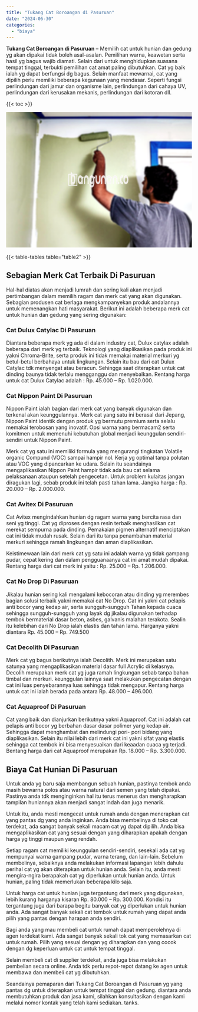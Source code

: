 ```yaml
---
title: "Tukang Cat Boroangan di Pasuruan"
date: "2024-06-30"
categories: 
  - "biaya"
---
```


**Tukang Cat Boroangan di Pasuruan** – Memilih cat untuk hunian dan gedung yg akan dipakai tidak boleh asal-asalan. Pemilihan warna, keawetan serta hasil yg bagus wajib diamati. Selain dari untuk menghidupkan suasana tempat tinggal, terbukti pemilihan cat amat paling dibutuhkan. Cat yg baik ialah yg dapat berfungsi dg bagus. Selain manfaat mewarnai, cat yang dipilih perlu memiliki beberapa kegunaan yang mendasar. Seperti fungsi perlindungan dari jamur dan organisme lain, perlindungan dari cahaya UV, perlindungan dari kerusakan mekanis, perlindungan dari kotoran dll.

{{< toc >}}

![Tukang Cat Boroangan di Pasuruan](/images/jasa-cat-murah18.png)

{{< table-tables table="table2" >}}

## Sebagian Merk Cat Terbaik Di Pasuruan

Hal-hal diatas akan menjadi lumrah dan sering kali akan menjadi pertimbangan dalam memilih ragam dan merk cat yang akan digunakan. Sebagian produsen cat berlaga mengkampanyekan produk andalannya untuk memenangkan hati masyarakat. Berikut ini adalah beberapa merk cat untuk hunian dan gedung yang sering digunakan:

### Cat Dulux Catylac Di Pasuruan

Diantara beberapa merk yg ada di dalam industry cat, Dulux catylax adalah beberapa dari merk yg terbaik. Teknologi yang diaplikasikan pada produk ini yakni Chroma-Brite, serta produk ini tidak memakai material merkuri yg betul-betul berbahaya untuk lingkungan. Selain itu bau dari cat Dulux Catylac tdk menyengat atau beracun. Sehingga saat diterapkan untuk cat dinding baunya tidak terlalu mengganggu dan menyebalkan. Rentang harga untuk cat Dulux Catylac adalah : Rp. 45.000 – Rp. 1.020.000.

### Cat Nippon Paint Di Pasuruan

Nippon Paint ialah bagian dari merk cat yang banyak digunakan dan terkenal akan keunggulannya. Merk cat yang satu ini berasal dari Jepang, Nippon Paint identik dengan produk yg bermutu premium serta selalu memakai terobosan yang inovatif. Opsi warna yang bermacam2 serta komitmen untuk memenuhi kebutuhan global menjadi keunggulan sendiri-sendiri untuk Nippon Paint.

Merk cat yg satu ini memiliki formula yang mengurangi tingkatan Volatile organic Compund (VOC) sampai hampir nol. Kerja yg optimal tanpa polutan atau VOC yang dipancarkan ke udara. Selain itu seandainya mengaplikasikan Nippon Paint hampir tidak ada bau cat selama pelaksanaan ataupun setelah pengecetan. Untuk problem kulaitas jangan diragukan lagi, sebab produk ini telah pasti tahan lama. Jangka harga : Rp. 20.000 – Rp. 2.000.000.

### Cat Avitex Di Pasuruan

Cat Avitex mengindahkan hunian dg ragam warna yang bercita rasa dan seni yg tinggi. Cat yg diproses dengan resin terbaik menghasilkan cat merekat sempurna pada dinding. Pemakaian pigmen alternatif menciptakan cat ini tidak mudah rusak. Selain dari itu tanpa penambahan material merkuri sehingga ramah lingkungan dan aman diaplikasikan.

Keistimewaan lain dari merk cat yg satu ini adalah warna yg tidak gampang pudar, cepat kering dan dalam pengguanaanya cat ini amat mudah dipakai. Rentang harga dari cat merk ini yaitu : Rp. 25.000 – Rp. 1.206.000.

### Cat No Drop Di Pasuruan

Jikalau hunian sering kali mengalami kebocoran atau dinding yg merembes bagian solusi terbaik yakni memakai cat No Drop. Cat ini yakni cat pelapis anti bocor yang kedap air, serta sungguh-sungguh Tahan kepada cuaca sehingga sungguh-sungguh yang layak dg jikalau digunakan terhadap tembok bermaterial dasar beton, asbes, galvanis malahan terakota. Sealin itu kelebihan dari No Drop ialah elastis dan tahan lama. Harganya yakni diantara Rp. 45.000 – Rp. 749.500

### Cat Decolith Di Pasuruan

Merk cat yg bagus berikutnya ialah Decolith. Merk ini merupakan satu satunya yang mengaplikasikan material dasar full Acrylic di kelasnya. Decolih merupakan merk cat yg juga ramah lingkungan sebab tanpa bahan timbal dan merkuri. keunggulan lainnya saat melakukan pengecatan dengan cat ini luas penyebarannya luas sehingga tidak mengapur. Rentang harga untuk cat ini ialah berada pada antara Rp. 48.000 – 496.000.

### Cat Aquaproof Di Pasuruan

Cat yang baik dan dianjurkan berikutnya yakni Aquaproof. Cat ini adalah cat pelapis anti bocor yg berbahan dasar dasar polimer yang kedap air. Sehingga dapat menghambat dan melindungi pori- pori bidang yang diaplikasikan. Selain itu nilai lebih dari merk cat ini yakni sifat yang elastis sehingga cat tembok ini bisa menyesuaikan dari keaadan cuaca yg terjadi. Bentang harga dari cat Aquaproof merupakan Rp. 18.000 – Rp. 3.300.000.

## Biaya Cat Hunian Di Pasuruan

Untuk anda yg baru saja membangun sebuah hunian, pastinya tembok anda masih bewarna polos atau warna natural dari semen yang telah dipakai. Pastinya anda tdk menginginkan hal itu terus menerus dan mengharapkan tampilan huniannya akan menjadi sangat indah dan juga menarik.

Untuk itu, anda mesti mengecat untuk rumah anda dengan menerapkan cat yang pantas dg yang anda inginkan. Anda bisa membelinya di toko cat terdekat, ada sangat banyak sekali macam cat yg dapat dipilih. Anda bisa mengaplikasikan cat yang sesuai dengan yang diharapkan apakah dengan harga yg tinggi maupun yang rendah.

Setiap ragam cat memiliki keunggulan sendiri-sendiri, sesekali ada cat yg mempunyai warna gampang pudar, warna terang, dan lain-lain. Sebelum membelinya, sebaiknya anda melakukan informasi lapangan lebih dahulu perihal cat yg akan diterapkan untuk hunian anda. Selain itu, anda mesti mengira-ngira berapakah cat yg diperlukan untuk hunian anda. Untuk hunian, paling tidak memerlukan beberapa kilo saja.

Untuk harga cat untuk hunian juga tergantung dari merk yang digunakan, lebih kurang harganya kisaran Rp. 80.000 – Rp. 300.000. Kondisi itu tergantung juga dari barapa begitu banyak cat yg diperlukan untuk hunian anda. Ada sangat banyak sekali cat tembok untuk rumah yang dapat anda pilih yang pantas dengan harapan anda sendiri.

Bagi anda yang mau membeli cat untuk rumah dapat memperolehnya di agen terdekat kami. Ada sangat banyak sekali tok cat yang memasarkan cat untuk rumah. Pilih yang sesuai dengan yg diharapkan dan yang cocok dengan dg keperluan untuk cat untuk tempat tinggal.

Selain membeli cat di supplier terdekat, anda juga bisa melakukan pembelian secara online. Anda tdk perlu repot-repot datang ke agen untuk membawa dan membeli cat yg dibutuhkan.

Seandainya pemaparan dari Tukang Cat Boroangan di Pasuruan yg yang pantas dg untuk diterapkan untuk tempat tinggal dan gedung. diantara anda membutuhkan produk dan jasa kami, silahkan konsultasikan dengan kami melalui nomor kontak yang telah kami sediakan. tanks.
